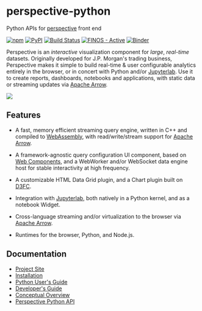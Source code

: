# perspective-python

Python APIs for [perspective](https://github.com/finos/perspective) front end

[![npm](https://img.shields.io/npm/v/@finos/perspective.svg?style=flat-square)](https://www.npmjs.com/package/@finos/perspective)
[![PyPI](https://img.shields.io/pypi/v/perspective-python.svg?style=flat-square)](https://pypi.python.org/pypi/perspective-python)
[![Build Status](https://dev.azure.com/finosfoundation/perspective/_apis/build/status/finos.perspective?branchName=master)](https://dev.azure.com/finosfoundation/perspective/_build/latest?definitionId=1&branchName=master)
[![FINOS - Active](https://cdn.jsdelivr.net/gh/finos/contrib-toolbox@master/images/badge-active.svg)](https://finosfoundation.atlassian.net/wiki/display/FINOS/Active)
[![Binder](http://mybinder.org/badge_logo.svg)](http://beta.mybinder.org/v2/gh/finos/perspective/binder?urlpath=lab)

Perspective is an <i>interactive</i> visualization component for <i>large</i>, <i>real-time</i>
datasets. Originally developed for J.P. Morgan's trading business,  Perspective
makes it simple to build real-time & user configurable analytics entirely in the
browser, or in concert with Python and/or
[Jupyterlab](https://jupyterlab.readthedocs.io/en/stable/).
Use it to create reports, dashboards, notebooks and applications, with static
data or streaming updates via [Apache Arrow](https://arrow.apache.org/).

<img src="https://perspective.finos.org/img/demo_small.gif">

## Features

- A fast, memory efficient streaming query engine, written in C++ and compiled to [WebAssembly](https://webassembly.org/), with read/write/stream support for [Apache Arrow](https://arrow.apache.org/).

- A framework-agnostic query configuration UI component, based on [Web Components](https://www.webcomponents.org/), and a WebWorker and/or WebSocket data engine host for stable interactivity at high frequency.

- A customizable HTML Data Grid plugin, and a Chart plugin built on [D3FC](https://d3fc.io/).

- Integration with [Jupyterlab](https://jupyterlab.readthedocs.io/en/stable/), both natively in a Python kernel, and as a notebook Widget.

- Cross-language streaming and/or virtualization to the browser via [Apache Arrow](https://arrow.apache.org/).

- Runtimes for the browser, Python, and Node.js.

## Documentation

* [Project Site](https://perspective.finos.org/)
* [Installation](https://perspective.finos.org/docs/md/installation.html)
* [Python User's Guide](https://perspective.finos.org/docs/md/python.html)
* [Developer's Guide](https://perspective.finos.org/docs/md/development.html)
* [Conceptual Overview](https://perspective.finos.org/docs/md/concepts.html)
* [Perspective Python API](https://perspective.finos.org/docs/obj/perspective-python.html)
